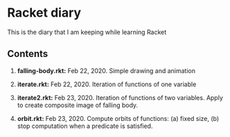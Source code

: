 
# Racket diary

This is the diary that I am keeping while learning Racket
## Contents

1. **falling-body.rkt:** Feb 22, 2020. Simple drawing and animation

2. **iterate.rkt:** Feb 22, 2020.  Iteration of functions of one variable

3. **iterate2.rkt:** Feb 23, 2020.  Iteration of functions of two variables.
Apply to create composite image of falling body.

4. **orbit.rkt:** Feb 23, 2020.  Compute orbits of functions: (a) fixed size,
(b) stop computation when a predicate is satisfied.
